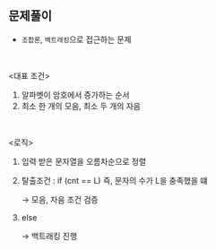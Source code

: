 ## 문제풀이

- `조합론`, `백트래킹`으로 접근하는 문제

<br>

<대표 조건>
1. 알파벳이 암호에서 증가하는 순서
2. 최소 한 개의 모음, 최소 두 개의 자음

<br>

<로직>
1. 입력 받은 문자열을 오름차순으로 정렬
2. 탈출조건 : if (cnt == L) 즉, 문자의 수가 L을 충족했을 떄

   → 모음, 자음 조건 검증

3. else

   → 백트래킹 진행